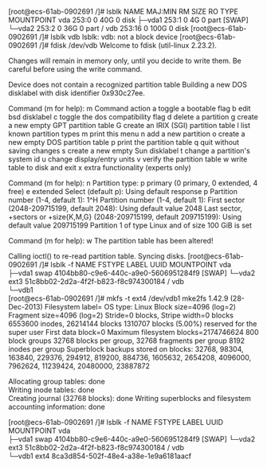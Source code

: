 [root@ecs-61ab-0902691 /]# lsblk
NAME   MAJ:MIN RM  SIZE RO TYPE MOUNTPOINT
vda    253:0    0   40G  0 disk 
├─vda1 253:1    0    4G  0 part [SWAP]
└─vda2 253:2    0   36G  0 part /
vdb    253:16   0  100G  0 disk 
[root@ecs-61ab-0902691 /]# lsblk vdb
lsblk: vdb: not a block device
[root@ecs-61ab-0902691 /]# fdisk /dev/vdb
Welcome to fdisk (util-linux 2.23.2).

Changes will remain in memory only, until you decide to write them.
Be careful before using the write command.

Device does not contain a recognized partition table
Building a new DOS disklabel with disk identifier 0x930c27ee.

Command (m for help): m
Command action
   a   toggle a bootable flag
   b   edit bsd disklabel
   c   toggle the dos compatibility flag
   d   delete a partition
   g   create a new empty GPT partition table
   G   create an IRIX (SGI) partition table
   l   list known partition types
   m   print this menu
   n   add a new partition
   o   create a new empty DOS partition table
   p   print the partition table
   q   quit without saving changes
   s   create a new empty Sun disklabel
   t   change a partition's system id
   u   change display/entry units
   v   verify the partition table
   w   write table to disk and exit
   x   extra functionality (experts only)

Command (m for help): n
Partition type:
   p   primary (0 primary, 0 extended, 4 free)
   e   extended
Select (default p): 
Using default response p
Partition number (1-4, default 1): 1^H
Partition number (1-4, default 1): 
First sector (2048-209715199, default 2048): 
Using default value 2048
Last sector, +sectors or +size{K,M,G} (2048-209715199, default 209715199): 
Using default value 209715199
Partition 1 of type Linux and of size 100 GiB is set

Command (m for help): w
The partition table has been altered!

Calling ioctl() to re-read partition table.
Syncing disks.
[root@ecs-61ab-0902691 /]# lsblk -f
NAME   FSTYPE LABEL UUID                                 MOUNTPOINT
vda                                                      
├─vda1 swap         4104bb80-c9e6-440c-a9e0-5606951284f9 [SWAP]
└─vda2 ext3         51c8bb02-2d2a-4f2f-b823-f8c974300184 /
vdb                                                      
└─vdb1                                                   
[root@ecs-61ab-0902691 /]# mkfs -t ext4 /dev/vdb1
mke2fs 1.42.9 (28-Dec-2013)
Filesystem label=
OS type: Linux
Block size=4096 (log=2)
Fragment size=4096 (log=2)
Stride=0 blocks, Stripe width=0 blocks
6553600 inodes, 26214144 blocks
1310707 blocks (5.00%) reserved for the super user
First data block=0
Maximum filesystem blocks=2174746624
800 block groups
32768 blocks per group, 32768 fragments per group
8192 inodes per group
Superblock backups stored on blocks: 
        32768, 98304, 163840, 229376, 294912, 819200, 884736, 1605632, 2654208, 
        4096000, 7962624, 11239424, 20480000, 23887872

Allocating group tables: done                            
Writing inode tables: done                            
Creating journal (32768 blocks): done
Writing superblocks and filesystem accounting information: done   

[root@ecs-61ab-0902691 /]# lsblk -f
NAME   FSTYPE LABEL UUID                                 MOUNTPOINT
vda                                                      
├─vda1 swap         4104bb80-c9e6-440c-a9e0-5606951284f9 [SWAP]
└─vda2 ext3         51c8bb02-2d2a-4f2f-b823-f8c974300184 /
vdb                                                      
└─vdb1 ext4         8ca3d854-502f-48e4-a38e-1e9a6181aacf 